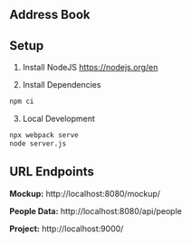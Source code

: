 ## Address Book

## Setup

1. Install NodeJS
https://nodejs.org/en

2. Install Dependencies
```bash
npm ci
```

3. Local Development
```bash
npx webpack serve
node server.js
```

## URL Endpoints

**Mockup:**
http://localhost:8080/mockup/

**People Data:**
http://localhost:8080/api/people

**Project:**
http://localhost:9000/

